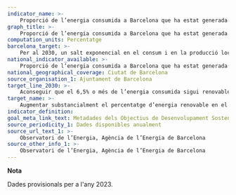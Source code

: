 ```yaml
---
indicator_name: >-
    Proporció de l’energia consumida a Barcelona que ha estat generada localment amb recursos renovables 
graph_title: >-
    Proporció de l’energia consumida a Barcelona que ha estat generada localment amb recursos renovables 
computation_units: Percentatge
barcelona_target: >-
    Per al 2030, un salt exponencial en el consum i en la producció local d’energia renovable
national_indicator_available: >-
    Proporció de l’energia consumida a Barcelona que ha estat generada localment amb recursos renovables 
national_geographical_coverage: Ciutat de Barcelona 
source_organisation_1: Ajuntament de Barcelona
target_line_2030: >-
    Aconseguir que el 6,5% o més de l’energia consumida sigui renovable de producció local
target_name: >-
    Augmentar substancialment el percentatge d’energia renovable en el conjunt de fonts d’energia
indicator_definition:
goal_meta_link_text: Metadades dels Objectius de Desenvolupament Sostenible de les Nacions Unides (pdf 894kB)
source_periodicity_1: Dades disponibles anualment
source_url_text_1: >-
    Observatori de l’Energia, Agència de l’Energia de Barcelona  
source_other_info_1: >-
    Observatori de l’Energia, Agència de l’Energia de Barcelona 
---
```

**Nota**

Dades provisionals per a l'any 2023.

